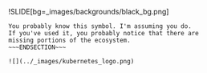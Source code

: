 <!SLIDE background-fit >
!SLIDE[bg=_images/backgrounds/black_bg.png]

~~~SECTION:notes~~~
You probably know this symbol. I'm assuming you do.
If you've used it, you probably notice that there are
missing portions of the ecosystem.
~~~ENDSECTION~~~

![](../_images/kubernetes_logo.png)
